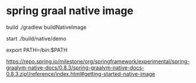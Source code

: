 # spring graal native image

build
./gradlew buildNativeImage

start
./build/native/demo


export PATH=<graalvm>/bin:$PATH

https://repo.spring.io/milestone/org/springframework/experimental/spring-graalvm-native-docs/0.8.3/spring-graalvm-native-docs-0.8.3.zip!/reference/index.html#getting-started-native-image